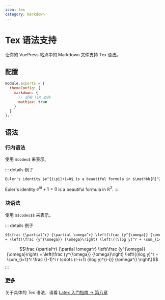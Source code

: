 ```yaml
---
icon: tex
category: markdown
---
```


# Tex 语法支持 <MyBadge text="V0.0.8+" />

让你的 VuePress 站点中的 Markdown 文件支持 Tex 语法。

## 配置

```js {3,5,6}
module.exports = {
  themeConfig: {
    markdown: {
      // 启用 TEX 支持
      mathjax: true
    }
  }
};
```

## 语法

### 行内语法

使用 `$codes$` 来表示。

::: details 例子

```md
Euler's identity $e^{i\pi}+1=0$ is a beautiful formula in $\mathbb{R}^2$.
```

Euler's identity $e^{i\pi}+1=0$ is a beautiful formula in $\mathbb{R}^2$.
:::

### 块语法

使用 `$$codes$$` 来表示。

::: details 例子

```md
$$\frac {\partial^r} {\partial \omega^r} \left(\frac {y^{\omega}} {\omega}\right)
= \left(\frac {y^{\omega}} {\omega}\right) \left\{(\log y)^r + \sum_{i=1}^r \frac {(-1)^i r \cdots (r-i+1) (\log y)^{r-i}} {\omega^i} \right\}$$
```

$$\frac {\partial^r} {\partial \omega^r} \left(\frac {y^{\omega}} {\omega}\right)
= \left(\frac {y^{\omega}} {\omega}\right) \left\{(\log y)^r + \sum_{i=1}^r \frac {(-1)^i r \cdots (r-i+1) (\log y)^{r-i}} {\omega^i} \right\}$$
:::

### 更多

关于具体的 Tex 语法，请看 [Latex 入门指南 → 第八章](https://liam.page/2014/09/08/latex-introduction/)
